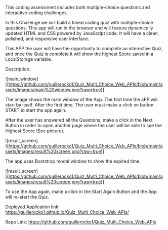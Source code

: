 This coding assessment includes both multiple-choice questions and interactive coding challenges. 

In this Challenge we will build a timed coding quiz with multiple-choice questions. This app will run in the browser and will feature dynamically updated HTML and CSS powered by JavaScript code. It will have a clean, polished, and responsive user interface. 

This APP the user will have the opportunity to complete an interective Quiz, and once the Quiz is complete it will show the highest Score saved in a LocalStorage variable.

Description.

![main_window][(https://github.com/guillerocko1/Quiz_Multi_Choice_Web_APIs/blob/main/assets/images/main%20window.png?raw=true)]

The image shows the main window of the App. The first time the aPP will start by itself. After the first time, The user must make a click on button START to start the app again.

After the user has answered all the Questions, make a click in the Next Button in order to open another page where the user will be able to see the Highest Score (See picture).

![result_screen][(https://github.com/guillerocko1/Quiz_Multi_Choice_Web_APIs/blob/main/assets/images/result%20screen.png?raw=true)]

The app uses Bootstrap modal window to show the expired time.

![result_screen][(https://github.com/guillerocko1/Quiz_Multi_Choice_Web_APIs/blob/main/assets/images/result%20screen.png?raw=true)]

To use the App again, make a click in the Start Again Button and the App will re-start the Quiz.

Deployed Application link: https://guillerocko1.github.io/Quiz_Multi_Choice_Web_APIs/

Repo Link: https://github.com/guillerocko1/Quiz_Multi_Choice_Web_APIs
